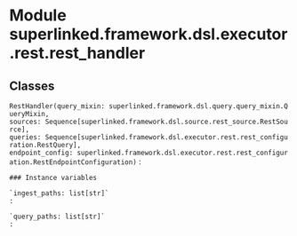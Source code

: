 Module superlinked.framework.dsl.executor.rest.rest_handler
===========================================================

Classes
-------

`RestHandler(query_mixin: superlinked.framework.dsl.query.query_mixin.QueryMixin, sources: Sequence[superlinked.framework.dsl.source.rest_source.RestSource], queries: Sequence[superlinked.framework.dsl.executor.rest.rest_configuration.RestQuery], endpoint_config: superlinked.framework.dsl.executor.rest.rest_configuration.RestEndpointConfiguration)`
:   

    ### Instance variables

    `ingest_paths: list[str]`
    :

    `query_paths: list[str]`
    :